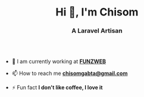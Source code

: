 <h1 align="center">Hi 👋, I'm Chisom</h1>
<h3 align="center">A Laravel Artisan</h3>

<br>
<br>



- 🔭 I am currently working at [**FUNZWEB**](https://www.funzweb.com)

- 📫 How to reach me **chisomgabta@gmail.com**

- ⚡ Fun fact **I don't like coffee, I love it**
